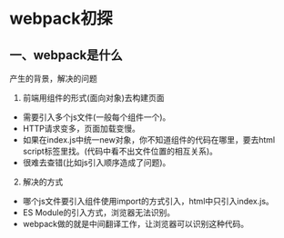 # webpack初探

## 一、webpack是什么   

产生的背景，解决的问题  

1. 前端用组件的形式(面向对象)去构建页面
  - 需要引入多个js文件(一般每个组件一个)。
  - HTTP请求变多，页面加载变慢。
  - 如果在index.js中统一new对象，你不知道组件的代码在哪里，要去html script标签里找。(代码中看不出文件位置的相互关系)。
  - 很难去查错(比如js引入顺序造成了问题)。  
 
2. 解决的方式
  - 哪个js文件要引入组件使用import的方式引入，html中只引入index.js。
  - ES Module的引入方式，浏览器无法识别。
  - webpack做的就是中间翻译工作，让浏览器可以识别这种代码。
  
  

